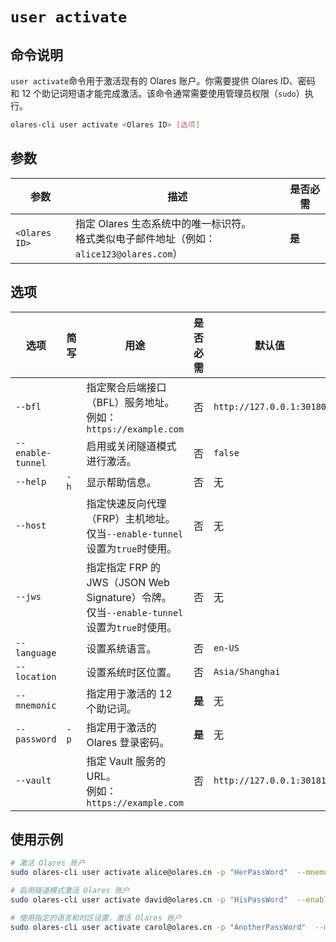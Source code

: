# `user activate`

## 命令说明

`user activate`命令用于激活现有的 Olares 账户。你需要提供 Olares ID、密码 和 12 个助记词短语才能完成激活。该命令通常需要使用管理员权限（`sudo`）执行。

```bash
olares-cli user activate <Olares ID> [选项]
```
## 参数

| 参数 | 描述 | 是否必需 |
|--|--|--|
| `<Olares ID>` | 指定 Olares 生态系统中的唯一标识符。<br>格式类似电子邮件地址（例如：`alice123@olares.com`）| **是** |

## 选项

| 选项 | 简写 | 用途 | 是否必需 | 默认值 |
|--|--|--|--|--|
| `--bfl` | | 指定聚合后端接口（BFL）服务地址。<br>例如：`https://example.com` | 否 | `http://127.0.0.1:30180` |
| `--enable-tunnel` | | 启用或关闭隧道模式进行激活。 | 否 | `false` |
| `--help` | `-h` | 显示帮助信息。 | 否 | 无 |
| `--host` | | 指定快速反向代理（FRP）主机地址。<br>仅当`--enable-tunnel`设置为`true`时使用。 | 否 | 无 |
| `--jws` | | 指定指定 FRP 的 JWS（JSON Web Signature）令牌。<br>仅当`--enable-tunnel`设置为`true`时使用。| 否 | 无 |
| `--language` | | 设置系统语言。| 否 | `en-US` |
| `--location` | | 设置系统时区位置。 | 否 | `Asia/Shanghai` |
| `--mnemonic` | | 指定用于激活的 12 个助记词。 | **是** | 无 |
| `--password` | `-p` | 指定用于激活的 Olares 登录密码。 | **是** | 无 |
| `--vault` | | 指定 Vault 服务的 URL。<br>例如：`https://example.com` | 否 | `http://127.0.0.1:30181` |

## 使用示例

```bash
# 激活 Olares 账户
sudo olares-cli user activate alice@olares.cn -p "HerPassWord"  --mnemonic "apple banana cherry door eagle forest grape house island jacket kite lemon"

# 启用隧道模式激活 Olares 账户
sudo olares-cli user activate david@olares.cn -p "HisPassWord"  --enable-tunnel --host "frp-gateway.olares.com"  --jws "eyJhbGciOiJIUzI1NiIsInR5cCI6IkpXVCJ9.demo.signature"  --bfl http://127.0.0.1:30180 --vault http://127.0.0.1:30180/server  --mnemonic "apple banana cherry door eagle forest grape house island jacket kite lemon"

# 使用指定的语言和时区设置，激活 Olares 账户
sudo olares-cli user activate carol@olares.cn -p "AnotherPassWord"  --mnemonic "alpha beta gamma delta epsilon zeta eta theta iota kappa lambda mu"  --language "cn-ZH" --location "Asia/Shanghai"
```